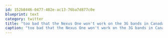 ```yaml
---
id: 152b8446-0477-482e-ac13-76ba7d877c0e
blueprint: text
category: twitter
title: "too bad that the Nexus One won't work on the 3G bands in Canada :("
caption: "too bad that the Nexus One won't work on the 3G bands in Canada :("
---
```

